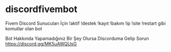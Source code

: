 # discordfivembot
Fivem Discord Sunucuları İçin !aktif !destek !kayıt !bakım !ip !site !restart gibi komutlar olan bot

Bot Hakkında Yapamadığınız Bir Şey Olursa Discorduma Gelip Sorun https://discord.gg/MK5uAWQUsG
